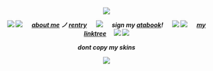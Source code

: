 
<h5 align="center"

![](https://64.media.tumblr.com/59a1685fefa418742e122e7151e1f8be/eca92ab0579348fb-52/s400x600/66a24306054a672c9478046b3a864ab07aab1354.gifv)

![](https://64.media.tumblr.com/05d5c2d5eb6764f9d0f80a073ff20a91/6f093685f418e90f-79/s75x75_c1/779b8816bd972f92d7155eb6dd6cbaf883b7ad6a.gifv) ![](https://64.media.tumblr.com/8639f5bc2957e28f6abedfe34f330e18/89665c58cb65b024-9e/s75x75_c1/769d52c4b2ec20d21cc2c7e8324c7ac948b39b18.gifv) 　 [about me](https://en.pronouns.page/@6zerb) ノ [rentry](https://rentry.co/6zerb) 　 ![](https://64.media.tumblr.com/893934975999c310e1c33adbaefe1aa9/a05248f2410d1c2f-19/s75x75_c1/5d17f95c4a865b983401d36ef0b1f8b06a593ff8.gifv) 　 sign my [atabook](https://6zerb.atabook.org)! 　 ![](https://64.media.tumblr.com/7b3e73b614d77b60c9bb651cfd2eabb2/a05248f2410d1c2f-f8/s75x75_c1/7b61892a6237cb3c8030bac23f94790052997b13.gifv) ![](https://64.media.tumblr.com/8f44fb30008583975ddfa462aea4980e/46aa0f91c599f5b5-3b/s75x75_c1/1c16dee97e7ee238bb8ac7f16d481ff396482eea.gifv) 　 [my linktree](https://linktr.ee/6zerb) 　![](https://64.media.tumblr.com/981f73c64b3b3b1375263fde662c5bdf/6f093685f418e90f-97/s75x75_c1/e5c28d00691d6c362a9aa7830c05061fcf2ab429.gifv) ![](https://64.media.tumblr.com/20e3f88f51f9e4fc89c14736d2ccce87/6f093685f418e90f-d7/s75x75_c1/1d1e52516f9b0e081b28359a4d2979a62654b2fa.gifv)

dont copy my skins

![](https://64.media.tumblr.com/4e151af78d3041134101e63139529829/a05248f2410d1c2f-af/s100x200/436db7b739fa48d672419b99f257d6e40d1a5e6c.gifv)
